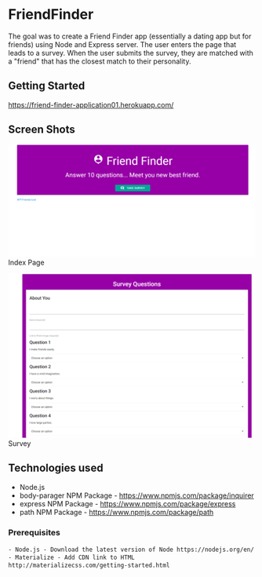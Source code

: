 # FriendFinder

The goal was to create a Friend Finder app (essentially a dating app but for friends) using Node and Express server. The user enters the page that leads to a survey. When the user submits the survey, they are matched with a "friend" that has the closest match to their personality.

## Getting Started
https://friend-finder-application01.herokuapp.com/

## Screen Shots

![Screen shot](app/public/images/SS1.png)
Index Page

![Screen shot 2](app/public/images/SS2.png)
Survey

## Technologies used
- Node.js
- body-parager NPM Package - https://www.npmjs.com/package/inquirer
- express NPM Package - https://www.npmjs.com/package/express
- path NPM Package - https://www.npmjs.com/package/path

### Prerequisites

```
- Node.js - Download the latest version of Node https://nodejs.org/en/
- Materialize - Add CDN link to HTML http://materializecss.com/getting-started.html
```


